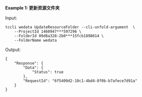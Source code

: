 **Example 1: 更新资源文件夹**



Input: 

```
tccli wedata UpdateResourceFolder --cli-unfold-argument  \
    --ProjectId 1460947***597296 \
    --FolderId 09d8a328-2b0***15fcb1898614 \
    --FolderName wedata
```

Output: 
```
{
    "Response": {
        "Data": {
            "Status": true
        },
        "RequestId": "6f5409d2-10c1-4bd4-8f0b-b7afece7d91a"
    }
}
```

